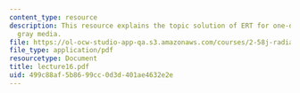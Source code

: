```yaml
---
content_type: resource
description: This resource explains the topic solution of ERT for one-dimensional
  gray media.
file: https://ol-ocw-studio-app-qa.s3.amazonaws.com/courses/2-58j-radiative-transfer-spring-2006/499c88af5b8699cc0d3d401ae4632e2e_lecture16.pdf
file_type: application/pdf
resourcetype: Document
title: lecture16.pdf
uid: 499c88af-5b86-99cc-0d3d-401ae4632e2e
---
```

